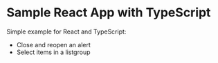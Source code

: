 # Sample React App with TypeScript

Simple example for React and TypeScript:
* Close and reopen an alert
* Select items in a listgroup

